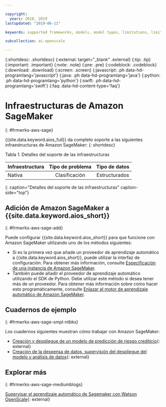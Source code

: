 ```yaml
---

copyright:
  years: 2018, 2019
lastupdated: "2019-06-11"

keywords: supported frameworks, models, model types, limitations, limits, AWS, Sagemaker, Amazon

subcollection: ai-openscale

---
```


{:shortdesc: .shortdesc}
{:external: target="_blank" .external}
{:tip: .tip}
{:important: .important}
{:note: .note}
{:pre: .pre}
{:codeblock: .codeblock}
{:download: .download}
{:screen: .screen}
{:javascript: .ph data-hd-programlang='javascript'}
{:java: .ph data-hd-programlang='java'}
{:python: .ph data-hd-programlang='python'}
{:swift: .ph data-hd-programlang='swift'}
{:faq: data-hd-content-type='faq'}

# Infraestructuras de Amazon SageMaker
{: #frmwrks-aws-sage}

{{site.data.keyword.aios_full}} da completo soporte a las siguientes infraestructuras de Amazon SageMaker:
{: shortdesc}

Tabla 1. Detalles del soporte de las infraestructuras

| Infraestructura | Tipo de problema | Tipo de datos |
|:---|:---:|:---:|
| Nativa | Clasificación | Estructurados |
{: caption="Detalles del soporte de las infraestructuras" caption-side="top"}


## Adición de Amazon SageMaker a {{site.data.keyword.aios_short}}
{: #frmwrks-aws-sage-add}

Puede configurar {{site.data.keyword.aios_short}} para que funcione con Amazon SageMaker utilizando uno de los métodos siguientes:

- Si es la primera vez que añade un proveedor de aprendizaje automático a {{site.data.keyword.aios_short}}, puede utilizar la interfaz de configuración. Para obtener más información, consulte [Especificación de una instancia de Amazon SageMaker](/docs/services/ai-openscale?topic=ai-openscale-csm-connect).
- También puede añadir el proveedor de aprendizaje automático utilizando el SDK de Python. Debe utilizar este método si desea tener más de un proveedor. Para obtener más información sobre cómo hacer esto programáticamente, consulte [Enlazar el motor de aprendizaje automático de Amazon SageMaker](/docs/services/ai-openscale?topic=ai-openscale-cml-connect#cml-smbind).


## Cuadernos de ejemplo
{: #frmwrks-aws-sage-smpl-ntbks}

Los cuadernos siguientes muestran cómo trabajar con Amazon SageMaker:

- [Creación y despliegue de un modelo de predicción de riesgo crediticio](https://github.com/pmservice/ai-openscale-tutorials/blob/master/notebooks/Credit%20%20model%20with%20SageMaker%20linear-learner%20.ipynb){: external}
- [Creación de la despensa de datos, supervisión del despliegue del modelo y análisis de datos](https://github.com/pmservice/ai-openscale-tutorials/blob/master/notebooks/AI%20OpenScale%20and%20SageMaker%20ML%20Engine.ipynb){: external}


## Explorar más
{: #frmwrks-aws-sage-mediumblogs}

[Supervisar el aprendizaje automático de Sagemaker con Watson OpenScale](https://developer.ibm.com/patterns/monitor-amazon-sagemaker-machine-learning-models-with-ai-openscale//){: external}

